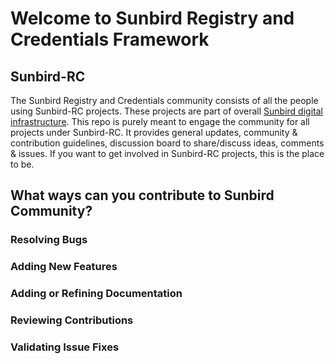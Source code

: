 # Welcome to Sunbird Registry and Credentials Framework

## Sunbird-RC

The Sunbird Registry and Credentials community consists of all the people using Sunbird-RC projects. These projects are part of overall [Sunbird digital infrastructure](https://sunbird.org/). This repo is purely meant to engage the community for all projects under Sunbird-RC. It provides general updates, community & contribution guidelines, discussion board to share/discuss ideas, comments & issues. If you want to get involved in Sunbird-RC projects, this is the place to be.

## What ways can you contribute to Sunbird Community?

### Resolving Bugs

### Adding New Features

### Adding or Refining Documentation

### Reviewing Contributions

### Validating Issue Fixes

